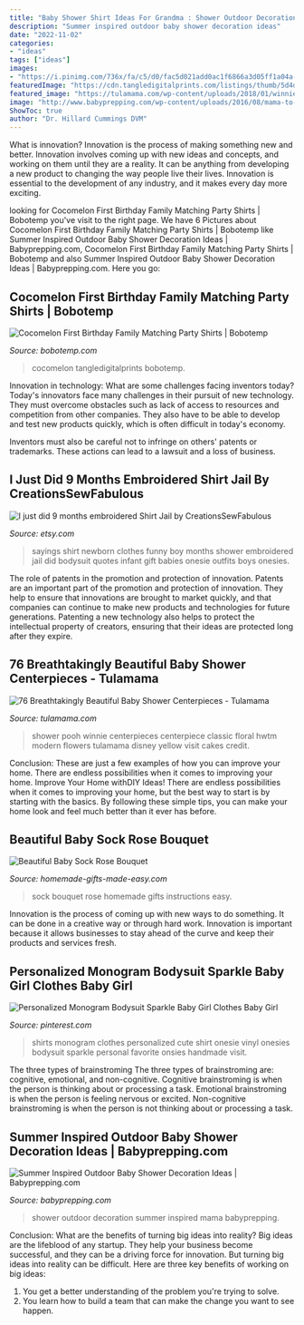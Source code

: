 ```yaml
---
title: "Baby Shower Shirt Ideas For Grandma : Shower Outdoor Decoration Summer Inspired Mama Babyprepping"
description: "Summer inspired outdoor baby shower decoration ideas"
date: "2022-11-02"
categories:
- "ideas"
tags: ["ideas"]
images:
- "https://i.pinimg.com/736x/fa/c5/d0/fac5d021add0ac1f6866a3d05ff1a04a--baby-girl-shirts-baby-girls-clothes.jpg"
featuredImage: "https://cdn.tangledigitalprints.com/listings/thumb/5d4d6d3c38dd915a8b4e8145/al7snYhTRx/4WWxEWzeh3___W5eY9_v1_compressed.jpg"
featured_image: "https://tulamama.com/wp-content/uploads/2018/01/winnie-the-pooh-baby-shower.jpg"
image: "http://www.babyprepping.com/wp-content/uploads/2016/08/mama-to-be.jpg"
ShowToc: true
author: "Dr. Hillard Cummings DVM"
---
```



What is innovation?
Innovation is the process of making something new and better. Innovation involves coming up with new ideas and concepts, and working on them until they are a reality. It can be anything from developing a new product to changing the way people live their lives. Innovation is essential to the development of any industry, and it makes every day more exciting.

	

		
looking for Cocomelon First Birthday Family Matching Party Shirts | Bobotemp you've visit to the right page. We have 6 Pictures about Cocomelon First Birthday Family Matching Party Shirts | Bobotemp like Summer Inspired Outdoor Baby Shower Decoration Ideas | Babyprepping.com, Cocomelon First Birthday Family Matching Party Shirts | Bobotemp and also Summer Inspired Outdoor Baby Shower Decoration Ideas | Babyprepping.com. Here you go:
		
    
## Cocomelon First Birthday Family Matching Party Shirts | Bobotemp

<img loading=lazy src="https://cdn.tangledigitalprints.com/listings/thumb/5d4d6d3c38dd915a8b4e8145/al7snYhTRx/4WWxEWzeh3___W5eY9_v1_compressed.jpg" onerror="this.onerror=null;this.src='https://tse1.mm.bing.net/th?id=OIP.k1f_OH8ViBgC0YTk9J08nAHaHa&amp;pid=15.1';" alt="Cocomelon First Birthday Family Matching Party Shirts | Bobotemp">

_Source: bobotemp.com_

>cocomelon tangledigitalprints bobotemp. 

	

Innovation in technology: What are some challenges facing inventors today?
Today's innovators face many challenges in their pursuit of new technology. They must overcome obstacles such as lack of access to resources and competition from other companies. They also have to be able to develop and test new products quickly, which is often difficult in today's economy.

Inventors must also be careful not to infringe on others' patents or trademarks. These actions can lead to a lawsuit and a loss of business.

    
## I Just Did 9 Months Embroidered Shirt Jail By CreationsSewFabulous

<img loading=lazy src="https://img1.etsystatic.com/007/2/6809829/il_570xN.384543813_me6h.jpg" onerror="this.onerror=null;this.src='https://tse3.mm.bing.net/th?id=OIP.qPUF2i_M4EkCbMPMFoBlywHaJ4&amp;pid=15.1';" alt="I just did 9 months embroidered Shirt Jail by CreationsSewFabulous">

_Source: etsy.com_

>sayings shirt newborn clothes funny boy months shower embroidered jail did bodysuit quotes infant gift babies onesie outfits boys onesies. 

	

The role of patents in the promotion and protection of innovation.
Patents are an important part of the promotion and protection of innovation. They help to ensure that innovations are brought to market quickly, and that companies can continue to make new products and technologies for future generations. Patenting a new technology also helps to protect the intellectual property of creators, ensuring that their ideas are protected long after they expire.

    
## 76 Breathtakingly Beautiful Baby Shower Centerpieces - Tulamama

<img loading=lazy src="https://tulamama.com/wp-content/uploads/2018/01/winnie-the-pooh-baby-shower.jpg" onerror="this.onerror=null;this.src='https://tse3.mm.bing.net/th?id=OIP.j_FSLNmK7-2reUt5NDYMvwHaK2&amp;pid=15.1';" alt="76 Breathtakingly Beautiful Baby Shower Centerpieces - Tulamama">

_Source: tulamama.com_

>shower pooh winnie centerpieces centerpiece classic floral hwtm modern flowers tulamama disney yellow visit cakes credit. 

	

Conclusion: These are just a few examples of how you can improve your home. There are endless possibilities when it comes to improving your home.
Improve Your Home withDIY Ideas!
There are endless possibilities when it comes to improving your home, but the best way to start is by starting with the basics. By following these simple tips, you can make your home look and feel much better than it ever has before.

    
## Beautiful Baby Sock Rose Bouquet

<img loading=lazy src="https://www.homemade-gifts-made-easy.com/images/baby-sock-rose-bouquet-instructions.jpg" onerror="this.onerror=null;this.src='https://tse1.mm.bing.net/th?id=OIP.mEgn6OhNpSeTk5_AVXyY8AHaOm&amp;pid=15.1';" alt="Beautiful Baby Sock Rose Bouquet">

_Source: homemade-gifts-made-easy.com_

>sock bouquet rose homemade gifts instructions easy. 

	

Innovation is the process of coming up with new ways to do something. It can be done in a creative way or through hard work. Innovation is important because it allows businesses to stay ahead of the curve and keep their products and services fresh.

    
## Personalized Monogram Bodysuit Sparkle Baby Girl Clothes Baby Girl

<img loading=lazy src="https://i.pinimg.com/736x/fa/c5/d0/fac5d021add0ac1f6866a3d05ff1a04a--baby-girl-shirts-baby-girls-clothes.jpg" onerror="this.onerror=null;this.src='https://tse4.mm.bing.net/th?id=OIP.dBKBPcgiMHDEv15C-dmdsgHaKP&amp;pid=15.1';" alt="Personalized Monogram Bodysuit Sparkle Baby Girl Clothes Baby Girl">

_Source: pinterest.com_

>shirts monogram clothes personalized cute shirt onesie vinyl onesies bodysuit sparkle personal favorite onsies handmade visit. 

	

The three types of brainstroming
The three types of brainstroming are: cognitive, emotional, and non-cognitive. Cognitive brainstroming is when the person is thinking about or processing a task. Emotional brainstroming is when the person is feeling nervous or excited. Non-cognitive brainstroming is when the person is not thinking about or processing a task.

    
## Summer Inspired Outdoor Baby Shower Decoration Ideas | Babyprepping.com

<img loading=lazy src="http://www.babyprepping.com/wp-content/uploads/2016/08/mama-to-be.jpg" onerror="this.onerror=null;this.src='https://tse2.mm.bing.net/th?id=OIP.zH_0sYsGbFRo45eVykzRagHaKY&amp;pid=15.1';" alt="Summer Inspired Outdoor Baby Shower Decoration Ideas | Babyprepping.com">

_Source: babyprepping.com_

>shower outdoor decoration summer inspired mama babyprepping. 

	

Conclusion: What are the benefits of turning big ideas into reality?
Big ideas are the lifeblood of any startup. They help your business become successful, and they can be a driving force for innovation. But turning big ideas into reality can be difficult. Here are three key benefits of working on big ideas:
1. You get a better understanding of the problem you're trying to solve.
2. You learn how to build a team that can make the change you want to see happen.

